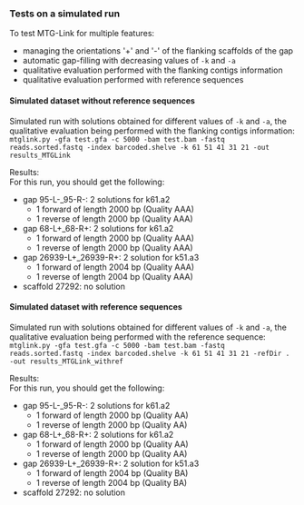 ### Tests on a simulated run

To test MTG-Link for multiple features:  
* managing the orientations '+' and '-' of the flanking scaffolds of the gap  
* automatic gap-filling with decreasing values of `-k` and `-a`  
* qualitative evaluation performed with the flanking contigs information  
* qualitative evaluation performed with reference sequences

#### Simulated dataset without reference sequences

Simulated run with solutions obtained for different values of `-k` and `-a`, the qualitative evaluation being performed with the flanking contigs information:  
`mtglink.py -gfa test.gfa -c 5000 -bam test.bam -fastq reads.sorted.fastq -index barcoded.shelve -k 61 51 41 31 21 -out results_MTGLink`  

Results:  
For this run, you should get the following:  
* gap 95-L-_95-R-: 2 solutions for k61.a2  
    * 1 forward of length 2000 bp (Quality AAA)  
    * 1 reverse of length 2000 bp (Quality AAA)  
* gap 68-L+_68-R+: 2 solutions for k61.a2  
    * 1 forward of length 2000 bp (Quality AAA)  
    * 1 reverse of length 2000 bp (Quality AAA)  
* gap 26939-L+_26939-R+: 2 solution for k51.a3  
    * 1 forward of length 2004 bp (Quality AAA)  
    * 1 reverse of length 2004 bp (Quality AAA)  
* scaffold 27292: no solution

#### Simulated dataset with reference sequences

Simulated run with solutions obtained for different values of `-k` and `-a`, the qualitative evaluation being performed with the reference sequence:  
`mtglink.py -gfa test.gfa -c 5000 -bam test.bam -fastq reads.sorted.fastq -index barcoded.shelve -k 61 51 41 31 21 -refDir . -out results_MTGLink_withref`

Results:  
For this run, you should get the following:  
* gap 95-L-_95-R-: 2 solutions for k61.a2  
    * 1 forward of length 2000 bp (Quality AA)  
    * 1 reverse of length 2000 bp (Quality AA)  
* gap 68-L+_68-R+: 2 solutions for k61.a2  
    * 1 forward of length 2000 bp (Quality AA)  
    * 1 reverse of length 2000 bp (Quality AA)  
* gap 26939-L+_26939-R+: 2 solution for k51.a3  
    * 1 forward of length 2004 bp (Quality BA)  
    * 1 reverse of length 2004 bp (Quality BA)  
* scaffold 27292: no solution

